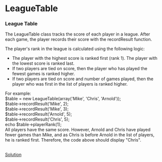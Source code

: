 # LeagueTable
<h3>League Table</h3>
The LeagueTable class tracks the score of each player in a league. After each game, the player records their score with the recordResult function. <br/>

The player's rank in the league is calculated using the following logic:<br/>
 <ul>
  <li>The player with the highest score is ranked first (rank 1). The player with the lowest score is ranked last.</li>
   <li>If two players are tied on score, then the player who has played the fewest games is ranked higher.</li>
   <li>If two players are tied on score and number of games played, then the player who was first in the list of players is ranked higher.</li>
  </ul>
For example:<br/>
   $table = new LeagueTable(array('Mike', 'Chris', 'Arnold'));<br/>
   $table->recordResult('Mike', 2);<br/>
   $table->recordResult('Mike', 3);<br/>
   $table->recordResult('Arnold', 5);<br/>
   $table->recordResult('Chris', 5);<br/>
   echo $table->playerRank(1);<br/>
All players have the same score. However, Arnold and Chris have played fewer games than Mike, and as Chris is before Arnold in the list of players, he is ranked first. Therefore, the code above should display "Chris".<br/><br/>

[Solution](https://github.com/mengyi1028/LeagueTable/blob/main/LeagueTable.php)
